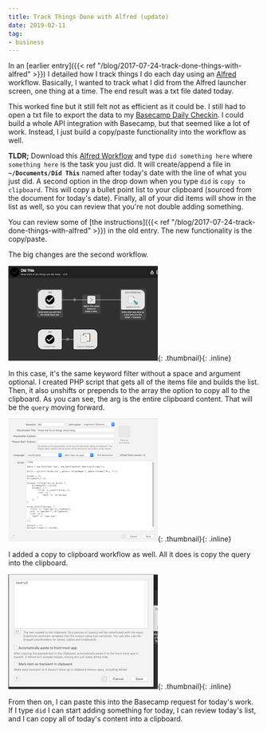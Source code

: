 ```yaml
---
title: Track Things Done with Alfred (update)
date: 2019-02-11
tag:
- business
---
```

In an [earlier entry]({{< ref "/blog/2017-07-24-track-done-things-with-alfred" >}}) I detailed how I track things I do each day using an [Alfred](https://www.alfredapp.com/) workflow.  Basically, I wanted to track what I did from the Alfred launcher screen, one thing at a time.  The end result was a txt file dated today.  

<!--more-->

This worked fine but it still felt not as efficient as it could be.  I still had to open a txt file to export the data to my [Basecamp Daily Checkin](https://basecamp.com/features/checkins).  I could build a whole API integration with Basecamp, but that seemed like a lot of work.  Instead, I just build a copy/paste functionality into the workflow as well.

**TLDR;** Download this [Alfred Workflow](/uploads/2019/did-this.alfredworkflow) and type `did something here` where `something here` is the task you just did. It will create/append a file in **`~/Documents/Did This`** named after today's date with the line of what you just did.  A second option in the drop down when you type `did` is `copy to clipboard`.  This will copy a bullet point list to your clipboard (sourced from the document for today's date).  Finally, all of your did items will show in the list as well, so you can review that you're not double adding something.

You can review some of [the instructions]({{< ref "/blog/2017-07-24-track-done-things-with-alfred" >}}) in the old entry.  The new functionality is the copy/paste.

The big changes are the second workflow.

[![Workflow](/uploads/2019/did-this-workflow-screenshot-1-thumb.png)](/uploads/2019/did-this-workflow-screenshot-1.png){: .thumbnail}{: .inline}

In this case, it's the same keyword filter without a space and argument optional.  I created PHP script that gets all of the items file and builds the list.  Then, it also unshifts or prepends to the array the option to copy all to the clipboard.  As you can see, the arg is the entire clipboard content.  That will be the `query` moving forward.

[![Functionality](/uploads/2019/did-this-workflow-screenshot-2-thumb.png)](/uploads/2019/did-this-workflow-screenshot-2.png){: .thumbnail}{: .inline}

I added a copy to clipboard workflow as well.  All it does is copy the query into the clipboard.  

[![Clipboard widget](/uploads/2019/did-this-workflow-screenshot-3-thumb.png)](/uploads/2019/did-this-workflow-screenshot-3.png){: .thumbnail}{: .inline}

From then on, I can paste this into the Basecamp request for today's work.  If I type `did` I can start adding something for today, I can review today's list, and I can copy all of today's content into a clipboard.


